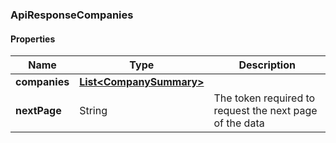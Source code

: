 
[//]: # (CLASS:ApiResponseCompanies)

[//]: # (KIND:object)

### ApiResponseCompanies

#### Properties

[//]: # (START_DEFINITION)

Name | Type | Description
------------ | ------------- | -------------
**companies** | [**List&lt;CompanySummary&gt;**](CompanySummary.md) |  &nbsp;
**nextPage** | String | The token required to request the next page of the data &nbsp;

[//]: # (END_DEFINITION)


[//]: # (CONTAINED_CLASS:CompanySummary)






